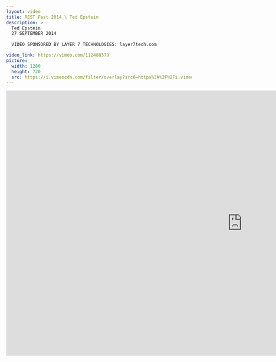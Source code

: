 ```yaml
---
layout: video
title: REST Fest 2014 \ Ted Epstein
description: >
  Ted Epstein
  27 SEPTEMBER 2014
  
  VIDEO SPONSORED BY LAYER 7 TECHNOLOGIES: layer7tech.com

video_link: https://vimeo.com/112488379
picture:
  width: 1280
  height: 720
  src: https://i.vimeocdn.com/filter/overlay?src0=https%3A%2F%2Fi.vimeocdn.com%2Fvideo%2F497491699_1280x720.jpg&src1=http%3A%2F%2Ff.vimeocdn.com%2Fp%2Fimages%2Fcrawler_play.png
---
```

<iframe src="https://player.vimeo.com/video/112488379?title=0&byline=0&portrait=0&badge=0&autopause=0&player_id=0" width="1280" height="720" frameborder="0" title="REST Fest 2014 \ Ted Epstein" webkitallowfullscreen mozallowfullscreen allowfullscreen></iframe>